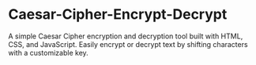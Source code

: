 # Caesar-Cipher-Encrypt-Decrypt
A simple Caesar Cipher encryption and decryption tool built with HTML, CSS, and JavaScript. Easily encrypt or decrypt text by shifting characters with a customizable key.
